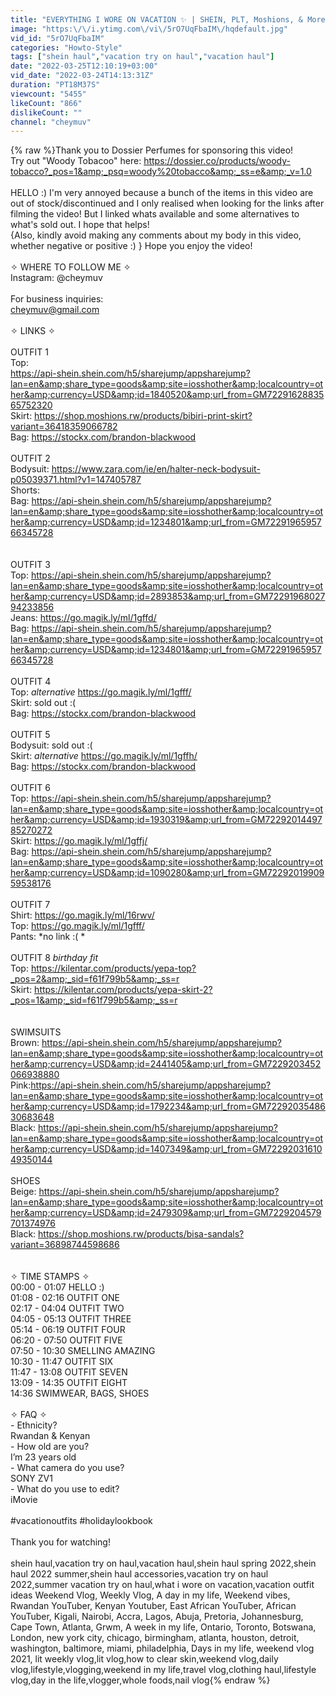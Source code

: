```yaml
---
title: "EVERYTHING I WORE ON VACATION ✨ | SHEIN, PLT, Moshions, & More | ft. Dossier | cheymuv"
image: "https:\/\/i.ytimg.com\/vi\/5rO7UqFbaIM\/hqdefault.jpg"
vid_id: "5rO7UqFbaIM"
categories: "Howto-Style"
tags: ["shein haul","vacation try on haul","vacation haul"]
date: "2022-03-25T12:10:19+03:00"
vid_date: "2022-03-24T14:13:31Z"
duration: "PT18M37S"
viewcount: "5455"
likeCount: "866"
dislikeCount: ""
channel: "cheymuv"
---
```

{% raw %}Thank you to Dossier Perfumes for sponsoring this video!<br />Try out &quot;Woody Tobacoo&quot; here: <a rel="nofollow" target="blank" href="https://dossier.co/products/woody-tobacco?_pos=1&amp;_psq=woody%20tobacco&amp;_ss=e&amp;_v=1.0">https://dossier.co/products/woody-tobacco?_pos=1&amp;_psq=woody%20tobacco&amp;_ss=e&amp;_v=1.0</a><br /><br />HELLO :) I'm very annoyed because a bunch of the items in this video are out of stock/discontinued and I only realised when looking for the links after filming the video! But I linked whats available and some alternatives to what's sold out. I hope that helps!<br />{Also, kindly avoid making any comments about my body in this video, whether negative or positive :) } Hope you enjoy the video!<br /><br />✧ WHERE TO FOLLOW ME ✧<br />Instagram: @cheymuv<br /><br />For business inquiries:<br />cheymuv@gmail.com<br /><br />✧ LINKS ✧<br /><br />OUTFIT 1<br />Top:<br /><a rel="nofollow" target="blank" href="https://api-shein.shein.com/h5/sharejump/appsharejump?lan=en&amp;share_type=goods&amp;site=iosshother&amp;localcountry=other&amp;currency=USD&amp;id=1840520&amp;url_from=GM7229162883565752320">https://api-shein.shein.com/h5/sharejump/appsharejump?lan=en&amp;share_type=goods&amp;site=iosshother&amp;localcountry=other&amp;currency=USD&amp;id=1840520&amp;url_from=GM7229162883565752320</a><br />Skirt: <a rel="nofollow" target="blank" href="https://shop.moshions.rw/products/bibiri-print-skirt?variant=36418359066782">https://shop.moshions.rw/products/bibiri-print-skirt?variant=36418359066782</a><br />Bag: <a rel="nofollow" target="blank" href="https://stockx.com/brandon-blackwood">https://stockx.com/brandon-blackwood</a><br /><br />OUTFIT 2<br />Bodysuit: <a rel="nofollow" target="blank" href="https://www.zara.com/ie/en/halter-neck-bodysuit-p05039371.html?v1=147405787">https://www.zara.com/ie/en/halter-neck-bodysuit-p05039371.html?v1=147405787</a><br />Shorts: <br />Bag: <a rel="nofollow" target="blank" href="https://api-shein.shein.com/h5/sharejump/appsharejump?lan=en&amp;share_type=goods&amp;site=iosshother&amp;localcountry=other&amp;currency=USD&amp;id=1234801&amp;url_from=GM7229196595766345728">https://api-shein.shein.com/h5/sharejump/appsharejump?lan=en&amp;share_type=goods&amp;site=iosshother&amp;localcountry=other&amp;currency=USD&amp;id=1234801&amp;url_from=GM7229196595766345728</a><br /><br /><br />OUTFIT 3<br />Top: <a rel="nofollow" target="blank" href="https://api-shein.shein.com/h5/sharejump/appsharejump?lan=en&amp;share_type=goods&amp;site=iosshother&amp;localcountry=other&amp;currency=USD&amp;id=2893853&amp;url_from=GM7229196802794233856">https://api-shein.shein.com/h5/sharejump/appsharejump?lan=en&amp;share_type=goods&amp;site=iosshother&amp;localcountry=other&amp;currency=USD&amp;id=2893853&amp;url_from=GM7229196802794233856</a><br />Jeans: <a rel="nofollow" target="blank" href="https://go.magik.ly/ml/1gffd/">https://go.magik.ly/ml/1gffd/</a><br />Bag: <a rel="nofollow" target="blank" href="https://api-shein.shein.com/h5/sharejump/appsharejump?lan=en&amp;share_type=goods&amp;site=iosshother&amp;localcountry=other&amp;currency=USD&amp;id=1234801&amp;url_from=GM7229196595766345728">https://api-shein.shein.com/h5/sharejump/appsharejump?lan=en&amp;share_type=goods&amp;site=iosshother&amp;localcountry=other&amp;currency=USD&amp;id=1234801&amp;url_from=GM7229196595766345728</a><br /><br />OUTFIT 4<br />Top: *alternative* <a rel="nofollow" target="blank" href="https://go.magik.ly/ml/1gfff/">https://go.magik.ly/ml/1gfff/</a><br />Skirt: sold out :(<br />Bag: <a rel="nofollow" target="blank" href="https://stockx.com/brandon-blackwood">https://stockx.com/brandon-blackwood</a><br /><br />OUTFIT 5<br />Bodysuit: sold out :(<br />Skirt: *alternative* <a rel="nofollow" target="blank" href="https://go.magik.ly/ml/1gffh/">https://go.magik.ly/ml/1gffh/</a><br />Bag: <a rel="nofollow" target="blank" href="https://stockx.com/brandon-blackwood">https://stockx.com/brandon-blackwood</a><br /><br />OUTFIT 6<br />Top: <a rel="nofollow" target="blank" href="https://api-shein.shein.com/h5/sharejump/appsharejump?lan=en&amp;share_type=goods&amp;site=iosshother&amp;localcountry=other&amp;currency=USD&amp;id=1930319&amp;url_from=GM7229201449785270272">https://api-shein.shein.com/h5/sharejump/appsharejump?lan=en&amp;share_type=goods&amp;site=iosshother&amp;localcountry=other&amp;currency=USD&amp;id=1930319&amp;url_from=GM7229201449785270272</a><br />Skirt: <a rel="nofollow" target="blank" href="https://go.magik.ly/ml/1gffj/">https://go.magik.ly/ml/1gffj/</a><br />Bag: <a rel="nofollow" target="blank" href="https://api-shein.shein.com/h5/sharejump/appsharejump?lan=en&amp;share_type=goods&amp;site=iosshother&amp;localcountry=other&amp;currency=USD&amp;id=1090280&amp;url_from=GM7229201990959538176">https://api-shein.shein.com/h5/sharejump/appsharejump?lan=en&amp;share_type=goods&amp;site=iosshother&amp;localcountry=other&amp;currency=USD&amp;id=1090280&amp;url_from=GM7229201990959538176</a><br /><br />OUTFIT 7<br />Shirt: <a rel="nofollow" target="blank" href="https://go.magik.ly/ml/16rwv/">https://go.magik.ly/ml/16rwv/</a><br />Top: <a rel="nofollow" target="blank" href="https://go.magik.ly/ml/1gfff/">https://go.magik.ly/ml/1gfff/</a><br />Pants: *no link :( *<br /><br />OUTFIT 8 *birthday fit*<br />Top: <a rel="nofollow" target="blank" href="https://kilentar.com/products/yepa-top?_pos=2&amp;_sid=f61f799b5&amp;_ss=r">https://kilentar.com/products/yepa-top?_pos=2&amp;_sid=f61f799b5&amp;_ss=r</a><br />Skirt: <a rel="nofollow" target="blank" href="https://kilentar.com/products/yepa-skirt-2?_pos=1&amp;_sid=f61f799b5&amp;_ss=r">https://kilentar.com/products/yepa-skirt-2?_pos=1&amp;_sid=f61f799b5&amp;_ss=r</a><br /><br /><br />SWIMSUITS<br />Brown: <a rel="nofollow" target="blank" href="https://api-shein.shein.com/h5/sharejump/appsharejump?lan=en&amp;share_type=goods&amp;site=iosshother&amp;localcountry=other&amp;currency=USD&amp;id=2441405&amp;url_from=GM7229203452066938880">https://api-shein.shein.com/h5/sharejump/appsharejump?lan=en&amp;share_type=goods&amp;site=iosshother&amp;localcountry=other&amp;currency=USD&amp;id=2441405&amp;url_from=GM7229203452066938880</a><br />Pink:<a rel="nofollow" target="blank" href="https://api-shein.shein.com/h5/sharejump/appsharejump?lan=en&amp;share_type=goods&amp;site=iosshother&amp;localcountry=other&amp;currency=USD&amp;id=1792234&amp;url_from=GM7229203548630683648">https://api-shein.shein.com/h5/sharejump/appsharejump?lan=en&amp;share_type=goods&amp;site=iosshother&amp;localcountry=other&amp;currency=USD&amp;id=1792234&amp;url_from=GM7229203548630683648</a><br />Black: <a rel="nofollow" target="blank" href="https://api-shein.shein.com/h5/sharejump/appsharejump?lan=en&amp;share_type=goods&amp;site=iosshother&amp;localcountry=other&amp;currency=USD&amp;id=1407349&amp;url_from=GM7229203161049350144">https://api-shein.shein.com/h5/sharejump/appsharejump?lan=en&amp;share_type=goods&amp;site=iosshother&amp;localcountry=other&amp;currency=USD&amp;id=1407349&amp;url_from=GM7229203161049350144</a><br /><br />SHOES<br />Beige: <a rel="nofollow" target="blank" href="https://api-shein.shein.com/h5/sharejump/appsharejump?lan=en&amp;share_type=goods&amp;site=iosshother&amp;localcountry=other&amp;currency=USD&amp;id=2479309&amp;url_from=GM7229204579701374976">https://api-shein.shein.com/h5/sharejump/appsharejump?lan=en&amp;share_type=goods&amp;site=iosshother&amp;localcountry=other&amp;currency=USD&amp;id=2479309&amp;url_from=GM7229204579701374976</a><br />Black: <a rel="nofollow" target="blank" href="https://shop.moshions.rw/products/bisa-sandals?variant=36898744598686">https://shop.moshions.rw/products/bisa-sandals?variant=36898744598686</a><br /><br /><br />✧ TIME STAMPS ✧<br />00:00 - 01:07 HELLO :)<br />01:08 - 02:16 OUTFIT ONE<br />02:17 - 04:04 OUTFIT TWO<br />04:05 - 05:13 OUTFIT THREE<br />05:14 - 06:19 OUTFIT FOUR<br />06:20 - 07:50 OUTFIT FIVE<br />07:50 - 10:30 SMELLING AMAZING<br />10:30 - 11:47 OUTFIT SIX<br />11:47 - 13:08 OUTFIT SEVEN<br />13:09 - 14:35 OUTFIT EIGHT<br />14:36 SWIMWEAR, BAGS, SHOES<br /><br />✧ FAQ ✧<br />- Ethnicity?<br />Rwandan &amp; Kenyan<br />- How old are you?<br />I’m 23 years old<br />- What camera do you use?<br />SONY ZV1<br />- What do you use to edit?<br />iMovie<br /><br />#vacationoutfits #holidaylookbook<br /><br />Thank you for watching!<br /><br />shein haul,vacation try on haul,vacation haul,shein haul spring 2022,shein haul 2022 summer,shein haul accessories,vacation try on haul 2022,summer vacation try on haul,what i wore on vacation,vacation outfit ideas Weekend Vlog, Weekly Vlog, A day in my life, Weekend vibes, Rwandan YouTuber, Kenyan Youtuber, East African YouTuber, African YouTuber, Kigali, Nairobi, Accra, Lagos, Abuja, Pretoria, Johannesburg, Cape Town, Atlanta, Grwm, A week in my life, Ontario, Toronto, Botswana, London, new york city, chicago, birmingham, atlanta, houston, detroit, washington, baltimore, miami, philadelphia, Days in my life, weekend vlog 2021, lit weekly vlog,lit vlog,how to clear skin,weekend vlog,daily vlog,lifestyle,vlogging,weekend in my life,travel vlog,clothing haul,lifestyle vlog,day in the life,vlogger,whole foods,nail vlog{% endraw %}
